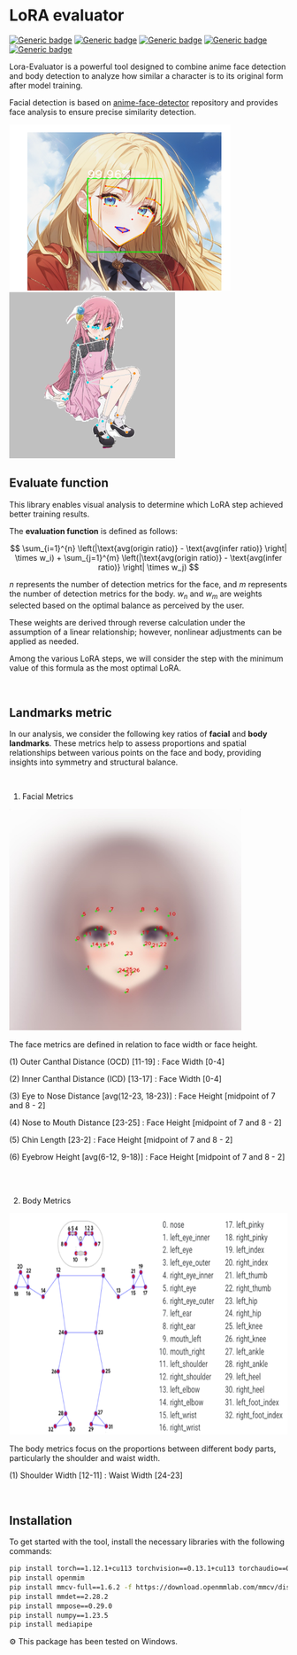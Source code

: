 # LoRA evaluator

[![Generic badge](https://img.shields.io/badge/CUDA-11.4-brightgreen.svg)](https://developer.nvidia.com/cuda-11-4-0-download-archive?target_os=Windows&target_arch=x86_64&target_version=10&target_type=exe_local)
[![Generic badge](https://img.shields.io/badge/pytorch-1.12.1-orange.svg)](https://pytorch.org/get-started/previous-versions/)
[![Generic badge](https://img.shields.io/badge/mmcv_full-1.6.2-red.svg)](https://mmcv.readthedocs.io/en/v1.6.2/get_started/installation.html)
[![Generic badge](https://img.shields.io/badge/mmdet-1.12.1-red.svg)](https://github.com/open-mmlab/mmdetection)
[![Generic badge](https://img.shields.io/badge/mmpose-1.12.1-red.svg)](https://github.com/open-mmlab/mmpose)

 Lora-Evaluator is a powerful tool designed to combine anime face detection and body detection to analyze how similar a character is to its original form after model training. 

Facial detection is based on [anime-face-detector](https://github.com/hysts/anime-face-detector) repository and provides face analysis to ensure precise similarity detection.

<img src="assets/img_1.png" width="400" height="300">
<img src="assets/img_2.png" width="300" height="300">

<br/>

## Evaluate function

This library enables visual analysis to determine which LoRA step achieved better training results.

The **evaluation function** is defined as follows:

$$
\sum_{i=1}^{n} \left(|\text{avg(origin ratio)} - \text{avg(infer ratio)} \right| \times w_i) + \sum_{j=1}^{m} \left(|\text{avg(origin ratio)} - \text{avg(infer ratio)} \right| \times w_j)
$$

$n$ represents the number of detection metrics for the face, and $m$ represents the number of detection metrics for the body. $w_n$ and $w_m$ are weights selected based on the optimal balance as perceived by the user. 

These weights are derived through reverse calculation under the assumption of a linear relationship; however, nonlinear adjustments can be applied as needed.

Among the various LoRA steps, we will consider the step with the minimum value of this formula as the most optimal LoRA.

<br/>

## Landmarks metric
In our analysis, we consider the following key ratios of **facial** and **body landmarks**. These metrics help to assess proportions and spatial relationships between various points on the face and body, providing insights into symmetry and structural balance.

<br/>

1. Facial Metrics

<img src="assets/img_3.png" width="420" height="400">

<br/>

The face metrics are defined in relation to face width or face height.

(1) Outer Canthal Distance (OCD) [11-19] : Face Width [0-4]

(2) Inner Canthal Distance (ICD) [13-17] : Face Width [0-4]

(3) Eye to Nose Distance [avg(12-23, 18-23)] : Face Height [midpoint of 7 and 8 - 2]

(4) Nose to Mouth Distance [23-25] : Face Height [midpoint of 7 and 8 - 2]

(5) Chin Length [23-2] : Face Height [midpoint of 7 and 8 - 2]

(6) Eyebrow Height [avg(6-12, 9-18)] : Face Height [midpoint of 7 and 8 - 2]

<br/><br/>

2. Body Metrics

<img src="assets/img_4.png" width="550" height="400">

<br/>

The body metrics focus on the proportions between different body parts, particularly the shoulder and waist width.

(1) Shoulder Width [12-11] : Waist Width [24-23]

<br/>

## Installation
To get started with the tool, install the necessary libraries with the following commands:
```bash
pip install torch==1.12.1+cu113 torchvision==0.13.1+cu113 torchaudio==0.12.1 --extra-index-url https://download.pytorch.org/whl/cu113
pip install openmim
pip install mmcv-full==1.6.2 -f https://download.openmmlab.com/mmcv/dist/cu113/torch1.12/index.html
pip install mmdet==2.28.2
pip install mmpose==0.29.0
pip install numpy==1.23.5
pip install mediapipe
```

⚙️ This package has been tested on Windows.

